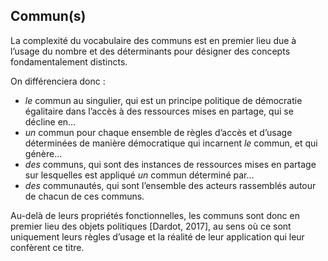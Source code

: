 ## Commun\(s\)

La complexité du vocabulaire des communs est en premier lieu due à l’usage du nombre et des déterminants pour désigner des concepts fondamentalement distincts.

On différenciera donc :

- _le_ commun au singulier, qui est un principe politique de démocratie égalitaire dans l’accès à des ressources mises en partage, qui se décline en…
- _un_ commun pour chaque ensemble de règles d’accès et d’usage déterminées de manière démocratique qui incarnent _le_ commun, et qui génère…
- _des_ communs, qui sont des instances de ressources mises en partage sur lesquelles est appliqué _un_ commun déterminé par…
- _des_ communautés, qui sont l’ensemble des acteurs rassemblés autour de chacun de ces communs.

Au-delà de leurs propriétés fonctionnelles, les communs sont donc en premier lieu des objets politiques \[Dardot, 2017\], au sens où ce sont uniquement leurs règles d’usage et la réalité de leur application qui leur confèrent ce titre.


